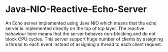 # Java-NIO-Reactive-Echo-Server
An Echo server implemented using Java NIO which means that the echo server is implemented directly on the top of tcp layer.
The reactive bahaviour here means that the server behaves non-blocking and do not block CPU cycles.
This server support huge number of clients by assigning a thread to each event instead of assigning a thread to each client request.
